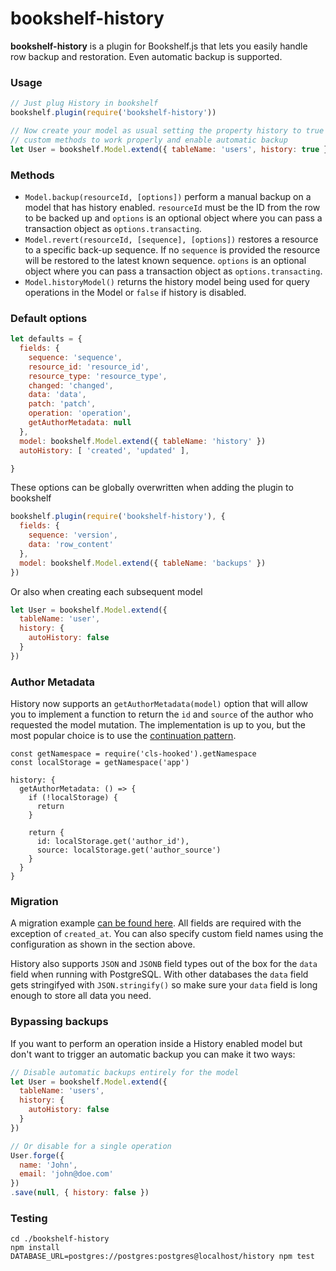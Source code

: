 # bookshelf-history

**bookshelf-history** is a plugin for Bookshelf.js that lets you easily handle
row backup and restoration. Even automatic backup is supported.

### Usage

```javascript
// Just plug History in bookshelf
bookshelf.plugin(require('bookshelf-history'))

// Now create your model as usual setting the property history to true to allow
// custom methods to work properly and enable automatic backup
let User = bookshelf.Model.extend({ tableName: 'users', history: true })
```

### Methods

* `Model.backup(resourceId, [options])` perform a manual backup on a model that
has history enabled. `resourceId` must be the ID from the row to be backed up
and `options` is an optional object where you can pass a transaction object as
`options.transacting`.
* `Model.revert(resourceId, [sequence], [options])` restores a resource to a
specific back-up sequence. If no `sequence` is provided the resource will be
restored to the latest known sequence. `options` is an optional object where you
can pass a transaction object as `options.transacting`.
* `Model.historyModel()` returns the history model being used for query operations
in the Model or `false` if history is disabled.

### Default options

```javascript
let defaults = {
  fields: {
    sequence: 'sequence',
    resource_id: 'resource_id',
    resource_type: 'resource_type',
    changed: 'changed',
    data: 'data',
    patch: 'patch',
    operation: 'operation',
    getAuthorMetadata: null
  },
  model: bookshelf.Model.extend({ tableName: 'history' })
  autoHistory: [ 'created', 'updated' ],

}
```

These options can be globally overwritten when adding the plugin to bookshelf

```javascript
bookshelf.plugin(require('bookshelf-history'), {
  fields: {
    sequence: 'version',
    data: 'row_content'
  },
  model: bookshelf.Model.extend({ tableName: 'backups' })
})
```

Or also when creating each subsequent model

```javascript
let User = bookshelf.Model.extend({
  tableName: 'user',
  history: {
    autoHistory: false
  }
})
```

### Author Metadata

History now supports an `getAuthorMetadata(model)` option that will allow you to implement a function
to return the `id` and `source` of the author who requested the model mutation. The implementation is
up to you, but the most popular choice is to use the [continuation pattern](https://www.npmjs.com/package/cls-hooked).

```
const getNamespace = require('cls-hooked').getNamespace
const localStorage = getNamespace('app')
```

```
history: {
  getAuthorMetadata: () => {
    if (!localStorage) {
      return
    }

    return {
      id: localStorage.get('author_id'),
      source: localStorage.get('author_source')
    }
  }
}
```


### Migration

A migration example [can be found here](/test/migrations/20200228112321_create_history.js).
All fields are required with the exception of `created_at`. You can also specify
custom field names using the configuration as shown in the section above.

History also supports `JSON` and `JSONB` field types out of the box for the `data`
field when running with PostgreSQL. With other databases the `data` field gets
stringifyed with `JSON.stringify()` so make sure your `data` field is long
enough to store all data you need.

### Bypassing backups

If you want to perform an operation inside a History enabled model but don't
want to trigger an automatic backup you can make it two ways:

```javascript
// Disable automatic backups entirely for the model
let User = bookshelf.Model.extend({
  tableName: 'users',
  history: {
    autoHistory: false
  }
})

// Or disable for a single operation
User.forge({
  name: 'John',
  email: 'john@doe.com'
})
.save(null, { history: false })
```

### Testing

```
cd ./bookshelf-history
npm install
DATABASE_URL=postgres://postgres:postgres@localhost/history npm test
```

